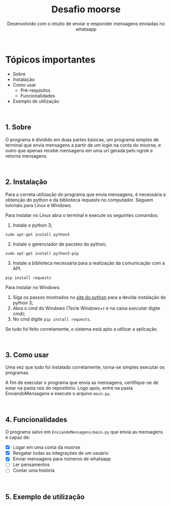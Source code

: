 <h1 align="center">Desafio moorse</h1>
<p align="center">Desenvolvido com o intuito de enviar e responder mensagens enviadas no whatsapp</p>

<br>

Tópicos importantes
===================
<!--ts-->
   * Sobre
   * Instalação
   * Como usar
      * Pré-requisitos
      * Funcionalidades
   * Exemplo de utilização
<!--te-->

<br>

## 1. Sobre

O programa é dividido em duas partes básicas, um programa simples de terminal que envia mensagens a partir de um login na conta do moorse, e outro que apenas recebe mensagens em uma url gerada pelo ngrok e retorna mensagens.

<br>

## 2. Instalação

Para a correta utilização do programa que envia mensagens, é necessária a obtenção do python e da biblioteca requests no computador. Seguem tutoriais para Linux e Windows.

Para instalar no Linux abra o terminal e execute os seguintes comandos:

1. Instale o python 3;

```sudo apt-get install python3```

2. Instale o gerenciador de pacotes do python;

```sudo apt-get install python3-pip```

3. Instale a biblioteca necessária para a realização da comunicação com a API.

```pip install requests```

Para instalar no Windows:

1. Siga os passos mostrados no <a href="https://python.org.br/instalacao-windows/">site do python</a> para a devida instalação do python 3;
2. Abra o cmd do Windows (Tecle Windows+r e na caixa *executar* digite cmd);
3. No cmd digite ```pip install requests```.

Se tudo foi feito corretamente, o sistema está apto a utilizar a aplicação.

<br>

## 3. Como usar

Uma vez que tudo foi instalado corretamente, torna-se simples executar os programas.

A fim de executar o programa que envia as mensagens, certifique-se de estar na pasta raiz do repositório. Logo após, entre na pasta EnviandoMensagens e execute o arquivo ```main.py```.


<br>

## 4. Funcionalidades

O programa salvo em ```EnviandoMensagens/main.py``` que envia as mensagens  é capaz de:

- [x] Logar em uma conta da moorse
- [x] Resgatar todas as integrações de um usuário
- [x] Enviar mensagens para números de whatsapp
- [ ] Ler pensamentos
- [ ] Contar uma história

<br>

## 5. Exemplo de utilização

<br>
